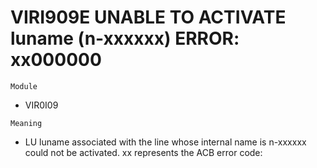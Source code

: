 # VIRI909E UNABLE TO ACTIVATE luname (n-xxxxxx) ERROR: xx000000

`Module`
- VIR0I09

`Meaning`
- LU luname associated with the line whose internal name is n-xxxxxx could not be activated. xx represents the ACB error code:
